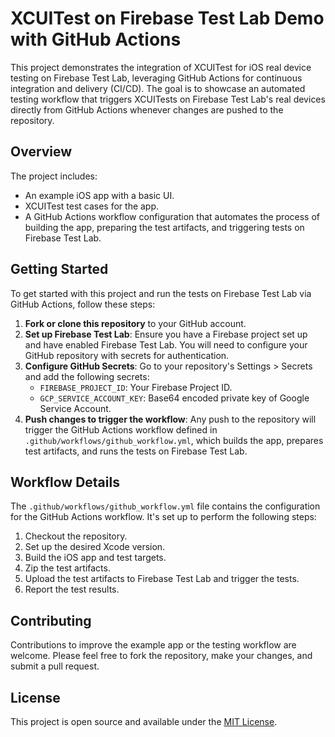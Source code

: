 # XCUITest on Firebase Test Lab Demo with GitHub Actions

This project demonstrates the integration of XCUITest for iOS real device testing on Firebase Test Lab, leveraging GitHub Actions for continuous integration and delivery (CI/CD). The goal is to showcase an automated testing workflow that triggers XCUITests on Firebase Test Lab's real devices directly from GitHub Actions whenever changes are pushed to the repository.

## Overview

The project includes:
- An example iOS app with a basic UI.
- XCUITest test cases for the app.
- A GitHub Actions workflow configuration that automates the process of building the app, preparing the test artifacts, and triggering tests on Firebase Test Lab.

## Getting Started

To get started with this project and run the tests on Firebase Test Lab via GitHub Actions, follow these steps:

1. **Fork or clone this repository** to your GitHub account.
2. **Set up Firebase Test Lab**: Ensure you have a Firebase project set up and have enabled Firebase Test Lab. You will need to configure your GitHub repository with secrets for authentication.
3. **Configure GitHub Secrets**: Go to your repository's Settings > Secrets and add the following secrets:
   - `FIREBASE_PROJECT_ID`: Your Firebase Project ID.
   - `GCP_SERVICE_ACCOUNT_KEY`: Base64 encoded private key of Google Service Account.
4. **Push changes to trigger the workflow**: Any push to the repository will trigger the GitHub Actions workflow defined in `.github/workflows/github_workflow.yml`, which builds the app, prepares test artifacts, and runs the tests on Firebase Test Lab.

## Workflow Details

The `.github/workflows/github_workflow.yml` file contains the configuration for the GitHub Actions workflow. It's set up to perform the following steps:

1. Checkout the repository.
2. Set up the desired Xcode version.
3. Build the iOS app and test targets.
4. Zip the test artifacts.
5. Upload the test artifacts to Firebase Test Lab and trigger the tests.
6. Report the test results.

## Contributing

Contributions to improve the example app or the testing workflow are welcome. Please feel free to fork the repository, make your changes, and submit a pull request.

## License

This project is open source and available under the [MIT License](LICENSE).
